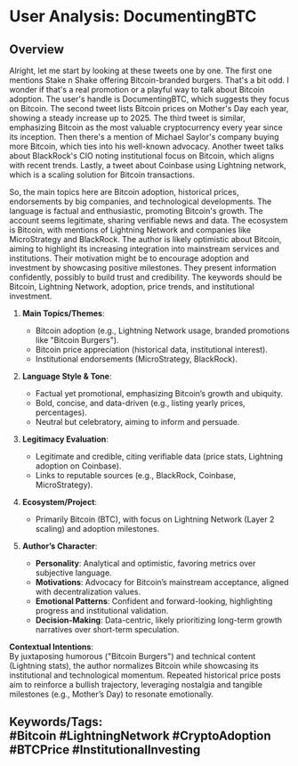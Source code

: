 # User Analysis: DocumentingBTC

## Overview

<think>
Alright, let me start by looking at these tweets one by one. The first one mentions Stake n Shake offering Bitcoin-branded burgers. That's a bit odd. I wonder if that's a real promotion or a playful way to talk about Bitcoin adoption. The user's handle is DocumentingBTC, which suggests they focus on Bitcoin. The second tweet lists Bitcoin prices on Mother's Day each year, showing a steady increase up to 2025. The third tweet is similar, emphasizing Bitcoin as the most valuable cryptocurrency every year since its inception. Then there's a mention of Michael Saylor's company buying more Bitcoin, which ties into his well-known advocacy. Another tweet talks about BlackRock's CIO noting institutional focus on Bitcoin, which aligns with recent trends. Lastly, a tweet about Coinbase using Lightning network, which is a scaling solution for Bitcoin transactions.

So, the main topics here are Bitcoin adoption, historical prices, endorsements by big companies, and technological developments. The language is factual and enthusiastic, promoting Bitcoin's growth. The account seems legitimate, sharing verifiable news and data. The ecosystem is Bitcoin, with mentions of Lightning Network and companies like MicroStrategy and BlackRock. The author is likely optimistic about Bitcoin, aiming to highlight its increasing integration into mainstream services and institutions. Their motivation might be to encourage adoption and investment by showcasing positive milestones. They present information confidently, possibly to build trust and credibility. The keywords should be Bitcoin, Lightning Network, adoption, price trends, and institutional investment.
</think>

1. **Main Topics/Themes**:  
   - Bitcoin adoption (e.g., Lightning Network usage, branded promotions like "Bitcoin Burgers").  
   - Bitcoin price appreciation (historical data, institutional interest).  
   - Institutional endorsements (MicroStrategy, BlackRock).  

2. **Language Style & Tone**:  
   - Factual yet promotional, emphasizing Bitcoin’s growth and ubiquity.  
   - Bold, concise, and data-driven (e.g., listing yearly prices, percentages).  
   - Neutral but celebratory, aiming to inform and persuade.  

3. **Legitimacy Evaluation**:  
   - Legitimate and credible, citing verifiable data (price stats, Lightning adoption on Coinbase).  
   - Links to reputable sources (e.g., BlackRock, Coinbase, MicroStrategy).  

4. **Ecosystem/Project**:  
   - Primarily Bitcoin (BTC), with focus on Lightning Network (Layer 2 scaling) and adoption milestones.  

5. **Author’s Character**:  
   - **Personality**: Analytical and optimistic, favoring metrics over subjective language.  
   - **Motivations**: Advocacy for Bitcoin’s mainstream acceptance, aligned with decentralization values.  
   - **Emotional Patterns**: Confident and forward-looking, highlighting progress and institutional validation.  
   - **Decision-Making**: Data-centric, likely prioritizing long-term growth narratives over short-term speculation.  

**Contextual Intentions**:  
By juxtaposing humorous ("Bitcoin Burgers") and technical content (Lightning stats), the author normalizes Bitcoin while showcasing its institutional and technological momentum. Repeated historical price posts aim to reinforce a bullish trajectory, leveraging nostalgia and tangible milestones (e.g., Mother’s Day) to resonate emotionally.  

**Keywords/Tags**:  
#Bitcoin #LightningNetwork #CryptoAdoption #BTCPrice #InstitutionalInvesting
---
